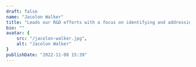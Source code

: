 ```yaml
---
draft: false
name: "Jacolon Walker"
title: "Leads our R&D efforts with a focus on identifying and addressing complex security challenges. His innovative approach and expertise in vulnerability discovery and custom tool development allow us to provide cutting-edge solutions that protect our clients' systems from emerging threats."
bio: ""
avatar: {
    src: "/jacolon-walker.jpg",
    alt: "Jacolon Walker"
}
publishDate: "2022-11-08 15:39"
---
```

